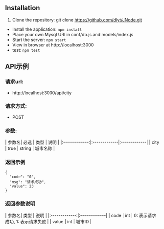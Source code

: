 ## Installation

1.  Clone the repository: git clone https://github.com/dlyt/JNode.git
*  Install the application: `npm install`
*  Place your own Mysql URI in conf/db.js and models/index.js
*  Start the server: `npm start`
*  View in browser at http://localhost:3000
*  test: `npm test`

## API示例

### 请求url:
* http://localhost:3000/api/city

### 请求方式:
* POST

### 参数:

| 参数名| 必选 | 类型 | 说明 |
|:-------------:|:-------------|:-------------|
| city | true | string | 城市名称 |

### 返回示例
```
{
  "code": "0",
  "msg": "请求成功",
  "value": 23
}
```

### 返回参数说明

| 参数名| 类型 | 说明 |
|:-------------:|:-------------|
| code | int | 0: 表示请求成功, 1: 表示请求失败 |
| value | int | 城市ID |
